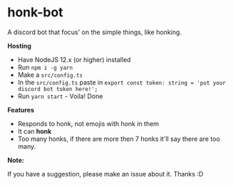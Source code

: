 # honk-bot

A discord bot that focus' on the simple things, like honking.

**Hosting**

- Have NodeJS 12.x (or higher) installed
- Run `npm i -g yarn`
- Make a `src/config.ts`
- In the `src/config.ts` paste in `export const token: string = 'put your discord bot token here!';`
- Run `yarn start` - Voila! Done

**Features**

- Responds to honk, not emojis with honk in them
- It can **honk**
- Too many honks, if there are more then 7 honks it'll say there are too many.

**Note:**

If you have a suggestion, please make an issue about it. Thanks :D